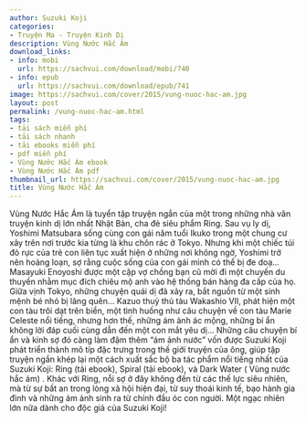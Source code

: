```yaml
---
author: Suzuki Koji
categories:
- Truyện Ma - Truyện Kinh Dị
description: Vùng Nước Hắc Ám
download_links:
- info: mobi
  url: https://sachvui.com/download/mobi/740
- info: epub
  url: https://sachvui.com/download/epub/741
image: https://sachvui.com/cover/2015/vung-nuoc-hac-am.jpg
layout: post
permalink: /vung-nuoc-hac-am.html
tags:
- tải sách miễn phí
- tải sách nhanh
- tải ebooks miễn phí
- pdf miễn phí
- Vùng Nước Hắc Ám ebook
- Vùng Nước Hắc Ám pdf
thumbnail_url: https://sachvui.com/cover/2015/vung-nuoc-hac-am.jpg
title: Vùng Nước Hắc Ám
---
```


 <div class="item-desc text-justify"> Vùng Nước Hắc Ám là tuyển tập truyện ngắn của một trong những nhà văn truyện kinh dị lớn nhất Nhật Bản, cha đẻ siêu phẩm Ring. Sau vụ ly dị, Yoshimi Matsubara sống cùng con gái năm tuổi Ikuko trong một chung cư xây trên nơi trước kia từng là khu chôn rác ở Tokyo. Nhưng khi một chiếc túi đỏ rực của trẻ con liên tục xuất hiện ở những nơi không ngờ, Yoshimi trở nên hoảng loạn, sợ rằng cuộc sống của con gái mình có thể bị đe doạ… Masayuki Enoyoshi được một cặp vợ chồng bạn cũ mời đi một chuyến du thuyền nhằm mục đích chiêu mộ anh vào hệ thống bán hàng đa cấp của họ. Giữa vịnh Tokyo, những chuyện quái dị đã xảy ra, bắt nguồn từ một sinh mệnh bé nhỏ bị lãng quên… Kazuo thuỷ thủ tàu Wakashio VII, phát hiện một con tàu trôi dạt trên biển, một tình huống như câu chuyện về con tàu Marie Celeste nổi tiếng, nhưng hơn thế, những ám ảnh ác mộng, những bí ẩn không lời đáp cuối cùng dẫn đến một con mắt yêu dị… Những câu chuyện bí ẩn và kinh sợ đó càng làm đậm thêm “ám ảnh nước” vốn được Suzuki Koji phát triển thành mô típ đặc trưng trong thế giới truyện của ông, giúp tập truyện ngắn khép lại một cách xuất sắc bộ ba tác phẩm nổi tiếng nhất của Suzuki Koji: Ring (tải ebook), Spiral (tải ebook), và Dark Water ( Vùng nước hắc ám) . Khác với Ring, nỗi sợ ở đây không đến từ các thế lực siêu nhiên, mà từ sự bất an trong lòng xã hội hiện đại, từ suy thoái kinh tế, bạo hành gia đình và những ám ảnh sinh ra từ chính đầu óc con người. Một ngạc nhiên lớn nữa dành cho độc giả của Suzuki Koji! </div>